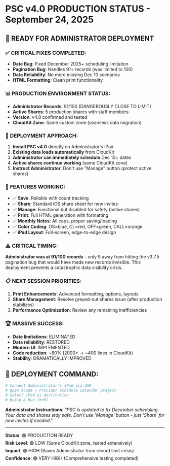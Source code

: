 # PSC v4.0 PRODUCTION STATUS - September 24, 2025

## 🚀 READY FOR ADMINISTRATOR DEPLOYMENT

### ✅ **CRITICAL FIXES COMPLETED:**
- **Date Bug**: Fixed December 2025+ scheduling limitation
- **Pagination Bug**: Handles 91+ records (was limited to 100)
- **Data Reliability**: No more missing Dec 10 scenarios
- **HTML Formatting**: Clean print functionality

### 📊 **PRODUCTION ENVIRONMENT STATUS:**
- **Administrator Records**: 91/100 (DANGEROUSLY CLOSE TO LIMIT)
- **Active Shares**: 5 production shares with staff members
- **Version**: v4.0 confirmed and tested
- **CloudKit Zone**: Same custom zone (seamless data migration)

### 🎯 **DEPLOYMENT APPROACH:**
1. **Install PSC v4.0** directly on Administrator's iPad
2. **Existing data loads automatically** from CloudKit
3. **Administrator can immediately schedule** Dec 10+ dates
4. **Active shares continue working** (same CloudKit zone)
5. **Instruct Administrator**: Don't use "Manage" button (protect active shares)

### 🔧 **FEATURES WORKING:**
- ✅ **Save**: Reliable with count tracking
- ✅ **Share**: Standard iOS share sheet for new invites
- ✅ **Manage**: Functional but disabled for safety (active shares)
- ✅ **Print**: Full HTML generation with formatting
- ✅ **Monthly Notes**: All caps, proper saving/loading
- ✅ **Color Coding**: OS=blue, CL=red, OFF=green, CALL=orange
- ✅ **iPad Layout**: Full-screen, edge-to-edge design

### ⚠️ **CRITICAL TIMING:**
**Administrator was at 91/100 records** - only 9 away from hitting the v3.7.5 pagination bug that would have made new records invisible. This deployment prevents a catastrophic data visibility crisis.

### 📋 **NEXT SESSION PRIORITIES:**
1. **Print Enhancements**: Advanced formatting, options, layouts
2. **Share Management**: Resolve greyed-out shares issue (after production stabilizes)
3. **Performance Optimization**: Review any remaining inefficiencies

### 🏆 **MASSIVE SUCCESS:**
- **Date limitations**: ELIMINATED
- **Data reliability**: RESTORED  
- **Modern UI**: IMPLEMENTED
- **Code reduction**: ~80% (2000+ → ~400 lines in CloudKit)
- **Stability**: DRAMATICALLY IMPROVED

## 🎯 **DEPLOYMENT COMMAND:**
```bash
# Connect Administrator's iPad via USB
# Open Xcode → Provider Schedule Calendar project  
# Select iPad as destination
# Build & Run (⌘+R)
```

**Administrator Instructions**: *"PSC is updated to fix December scheduling. Your data and shares stay safe. Don't use 'Manage' button - just 'Share' for new invites if needed."*

---
**Status**: 🟢 PRODUCTION READY  
**Risk Level**: 🟢 LOW (Same CloudKit zone, tested extensively)  
**Impact**: 🟢 HIGH (Saves Administrator from record limit crisis)  
**Confidence**: 🟢 VERY HIGH (Comprehensive testing completed)
